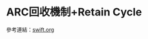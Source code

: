 # ARC回收機制+Retain Cycle

參考連結：[swift.org](https://docs.swift.org/swift-book/LanguageGuide/AutomaticReferenceCounting.html)

